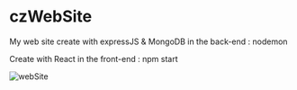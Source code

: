 # czWebSite

My web site create with expressJS & MongoDB in the back-end :
nodemon

Create with React in the front-end : 
npm start

![webSite](https://user-images.githubusercontent.com/39524369/92461361-80368a80-f1c9-11ea-8469-902ee65da253.gif)
